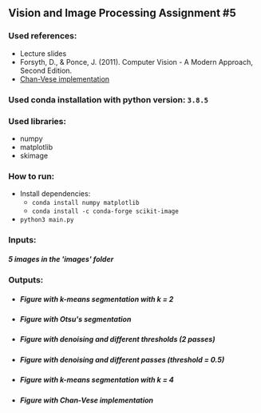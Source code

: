 ## Vision and Image Processing Assignment #5

### Used references:
- Lecture slides 
- Forsyth, D., & Ponce, J. (2011). Computer Vision - A Modern Approach, Second Edition. 
- [Chan-Vese implementation](https://scikit-image.org/docs/stable/auto_examples/segmentation/plot_chan_vese.html)

### Used conda installation with python version: `3.8.5`

### Used libraries:
- numpy
- matplotlib
- skimage

### How to run:
- Install dependencies:
    - `conda install numpy matplotlib`
    - `conda install -c conda-forge scikit-image`
- `python3 main.py`
  
### Inputs:
##### 5 images in the 'images' folder

### Outputs:
- ##### Figure with k-means segmentation with k = 2
- ##### Figure with Otsu's segmentation
- ##### Figure with denoising and different thresholds (2 passes)
- ##### Figure with denoising and different passes (threshold = 0.5)
- ##### Figure with k-means segmentation with k = 4
- ##### Figure with Chan-Vese implementation
